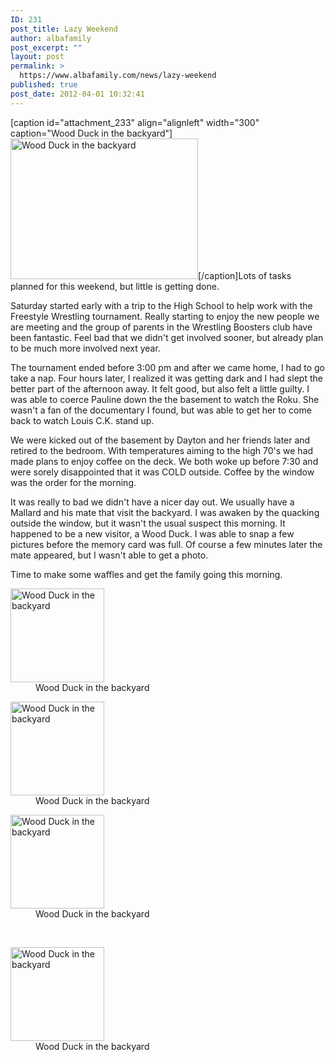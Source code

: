 ```yaml
---
ID: 231
post_title: Lazy Weekend
author: albafamily
post_excerpt: ""
layout: post
permalink: >
  https://www.albafamily.com/news/lazy-weekend
published: true
post_date: 2012-04-01 10:32:41
---
```

[caption id="attachment_233" align="alignleft" width="300" caption="Wood Duck in the backyard"]<a href="https://www.albafamily.com/wp-content/uploads/P1010206.jpg" class="fancybox"><img src="https://www.albafamily.com/wp-content/uploads/P1010206-300x225.jpg" alt="Wood Duck in the backyard" title="Wood Duck" width="300" height="225" class="size-medium wp-image-233" /></a>[/caption]Lots of tasks planned for this weekend, but little is getting done.

Saturday started early with a trip to the High School to help work with the Freestyle Wrestling tournament. Really starting to enjoy the new people we are meeting and the group of parents in the Wrestling Boosters club have been fantastic. Feel bad that we didn't get involved sooner, but already plan to be much more involved next year.

The tournament ended before 3:00 pm and after we came home, I had to go take a nap. Four hours later, I realized it was getting dark and I had slept the better part of the afternoon away. It felt good, but also felt a little guilty. I was able to coerce Pauline down the the basement to watch the Roku. She wasn't a fan of the documentary I found, but was able to get her to come back to watch Louis C.K. stand up.

We were kicked out of the basement by Dayton and her friends later and retired to the bedroom. With temperatures aiming to the high 70's we had made plans to enjoy coffee on the deck. We both woke up before 7:30 and were sorely disappointed that it was COLD outside. Coffee by the window was the order for the morning.

It was really to bad we didn't have a nicer day out. We usually have a Mallard and his mate that visit the backyard. I was awaken by the quacking outside the window, but it wasn't the usual suspect this morning. It happened to be a new visitor, a Wood Duck. I was able to snap a few pictures before the memory card was full. Of course a few minutes later the mate appeared, but I wasn't able to get a photo.

Time to make some waffles and get the family going this morning.

<div id="gallery-1" class="gallery galleryid-231 gallery-columns-3 gallery-size-thumbnail clearfix"><dl class="gallery-item">
			<dt class="gallery-icon">
				<a href="https://www.albafamily.com/wp-content/uploads/P1010204.jpg" title="Wood Duck" rel="woodDuck" class="fancybox"><img width="150" height="150" src="https://www.albafamily.com/wp-content/uploads/P1010204-150x150.jpg" class="attachment-thumbnail" alt="Wood Duck in the backyard" title="Wood Duck"></a>
			</dt>
				<dd class="wp-caption-text gallery-caption">
				Wood Duck in the backyard
				</dd></dl><dl class="gallery-item">
			<dt class="gallery-icon">
				<a href="https://www.albafamily.com/wp-content/uploads/P1010206.jpg" title="Wood Duck" rel="woodDuck" class="fancybox"><img width="150" height="150" src="https://www.albafamily.com/wp-content/uploads/P1010206-150x150.jpg" class="attachment-thumbnail" alt="Wood Duck in the backyard" title="Wood Duck"></a>
			</dt>
				<dd class="wp-caption-text gallery-caption">
				Wood Duck in the backyard
				</dd></dl><dl class="gallery-item">
			<dt class="gallery-icon">
				<a href="https://www.albafamily.com/wp-content/uploads/P1010207.jpg" title="Wood Duck" rel="woodDuck" class="fancybox"><img width="150" height="150" src="https://www.albafamily.com/wp-content/uploads/P1010207-150x150.jpg" class="attachment-thumbnail" alt="Wood Duck in the backyard" title="Wood Duck"></a>
			</dt>
				<dd class="wp-caption-text gallery-caption">
				Wood Duck in the backyard
				</dd></dl><br style="clear: both"><dl class="gallery-item">
			<dt class="gallery-icon">
				<a href="https://www.albafamily.com/wp-content/uploads/P1010208.jpg" title="Wood Duck" rel="woodDuck" class="fancybox"><img width="150" height="150" src="https://www.albafamily.com/wp-content/uploads/P1010208-150x150.jpg" class="attachment-thumbnail" alt="Wood Duck in the backyard" title="Wood Duck"></a>
			</dt>
				<dd class="wp-caption-text gallery-caption">
				Wood Duck in the backyard
				</dd></dl>
			<br style="clear: both;">
		</div>